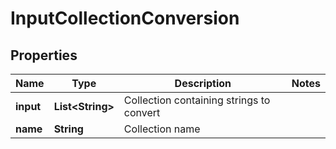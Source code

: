 

# InputCollectionConversion

## Properties

Name | Type | Description | Notes
------------ | ------------- | ------------- | -------------
**input** | **List&lt;String&gt;** | Collection containing strings to convert | 
**name** | **String** | Collection name | 



